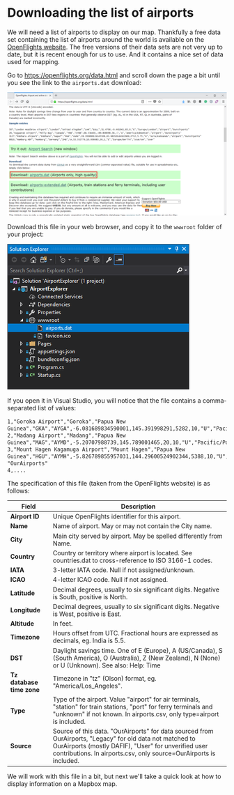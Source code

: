 # Downloading the list of airports

We will need a list of airports to display on our map. Thankfully a free data set containing the list of airports around the world is available on the [OpenFlights website](https://openflights.org/). The free versions of their data sets are not very up to date, but it is recent enough for us to use. And it contains a nice set of data used for mapping.

Go to https://openflights.org/data.html and scroll down the page a bit until you see the link to the `airports.dat` download:

![](openflights.png)

Download this file in your web browser, and copy it to the `wwwroot` folder of your project:

![](solution-explorer.png)

If you open it in Visual Studio, you will notice that the file contains a comma-separated list of values:

```text
1,"Goroka Airport","Goroka","Papua New Guinea","GKA","AYGA",-6.081689834590001,145.391998291,5282,10,"U","Pacific/Port_Moresby","airport","OurAirports"
2,"Madang Airport","Madang","Papua New Guinea","MAG","AYMD",-5.20707988739,145.789001465,20,10,"U","Pacific/Port_Moresby","airport","OurAirports"
3,"Mount Hagen Kagamuga Airport","Mount Hagen","Papua New Guinea","HGU","AYMH",-5.826789855957031,144.29600524902344,5388,10,"U","Pacific/Port_Moresby","airport",
"OurAirports"
4,....
```

The specification of this file (taken from the OpenFlights website) is as follows:

Field | Description
----------|---------
**Airport ID** 	| Unique OpenFlights identifier for this airport.
**Name** | Name of airport. May or may not contain the City name.
**City** | Main city served by airport. May be spelled differently from Name.
**Country** | Country or territory where airport is located. See countries.dat to cross-reference to ISO 3166-1 codes.
**IATA** | 3-letter IATA code. Null if not assigned/unknown.
**ICAO** | 4-letter ICAO code. Null if not assigned.
**Latitude** | Decimal degrees, usually to six significant digits. Negative is South, positive is North.
**Longitude** | Decimal degrees, usually to six significant digits. Negative is West, positive is East.
**Altitude** | In feet.
**Timezone** | Hours offset from UTC. Fractional hours are expressed as decimals, eg. India is 5.5.
**DST** | Daylight savings time. One of E (Europe), A (US/Canada), S (South America), O (Australia), Z (New Zealand), N (None) or U (Unknown). See also: Help: Time
**Tz database time zone** | Timezone in "tz" (Olson) format, eg. "America/Los_Angeles".
**Type** | Type of the airport. Value "airport" for air terminals, "station" for train stations, "port" for ferry terminals and "unknown" if not known. In airports.csv, only type=airport is included.
**Source** | Source of this data. "OurAirports" for data sourced from OurAirports, "Legacy" for old data not matched to OurAirports (mostly DAFIF), "User" for unverified user contributions. In airports.csv, only source=OurAirports is included.

We will work with this file in a bit, but next we'll take a quick look at how to display information on a Mapbox map.